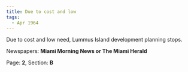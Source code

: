 ```yaml
---  
title: Due to cost and low  
tags:  
  - Apr 1964  
---  
```

  
Due to cost and low need, Lummus Island development planning stops.  
  
Newspapers: **Miami Morning News or The Miami Herald**  
  
Page: **2**, Section: **B** 
